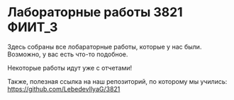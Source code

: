 # Лабораторные работы 3821 ФИИТ_3
Здесь собраны все лобараторные работы, которые у нас были.
Возможно, у вас есть что-то подобное.

Некоторые работы идут уже с отчетами!

Также, полезная ссылка на наш репозиторий, по которому мы учились:
https://github.com/LebedevIlyaG/3821
